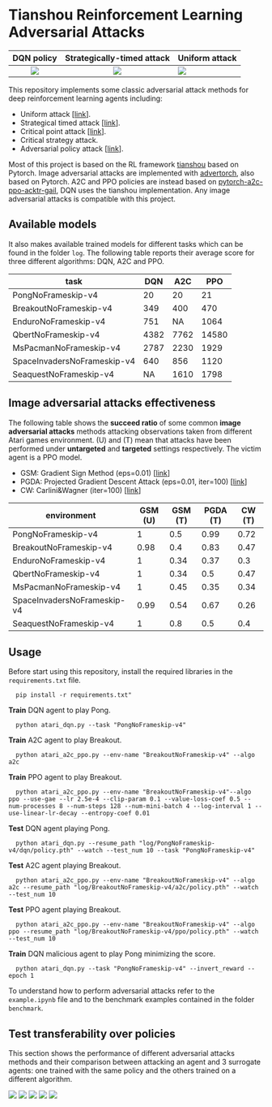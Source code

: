 # Tianshou Reinforcement Learning Adversarial Attacks
DQN policy             | Strategically-timed attack | Uniform attack |
:-------------------------:|:-------------------------:|:------------|
 ![](pong_dqn.gif) | ![](pong_strategically_attack.gif) | ![](pong_uniform_attack.gif)

This repository implements some classic adversarial attack methods for deep reinforcement learning agents including:
- Uniform attack [[link](https://arxiv.org/abs/1702.02284)].
- Strategical timed attack [[link](https://www.ijcai.org/Proceedings/2017/0525.pdf)].
- Critical point attack [[link](https://arxiv.org/abs/2005.07099)].
- Critical strategy attack.
- Adversarial policy attack [[link](https://arxiv.org/abs/1905.10615)].

Most of this project is based on the RL framework [tianshou](https://github.com/thu-ml/tianshou) based on Pytorch. Image adversarial attacks are implemented with [advertorch](https://github.com/BorealisAI/advertorch), also based on Pytorch. A2C and PPO policies are instead based on [pytorch-a2c-ppo-acktr-gail](https://github.com/ikostrikov/pytorch-a2c-ppo-acktr-gail), DQN uses the tianshou implementation. Any image adversarial attacks is compatible with this project. 

## Available models
It also makes available trained models for different tasks which can be found in the folder `log`. The following table reports their average score for three different algorithms: DQN, A2C and PPO.

| task                        | DQN   | A2C   | PPO   |
|-----------------------------|-------|-------|-------|
| PongNoFrameskip-v4          | 20    | 20    | 21    |
| BreakoutNoFrameskip-v4      | 349   | 400   | 470   |
| EnduroNoFrameskip-v4        | 751   | NA    | 1064  |
| QbertNoFrameskip-v4         | 4382  | 7762  | 14580 | 
| MsPacmanNoFrameskip-v4      | 2787  | 2230  | 1929  |
| SpaceInvadersNoFrameskip-v4 | 640   | 856   | 1120  |
| SeaquestNoFrameskip-v4      | NA    | 1610  | 1798  |

## Image adversarial attacks effectiveness
The following table shows the **succeed ratio** of some common **image adversarial attacks** methods attacking observations taken from different Atari games environment. (U) and (T) mean that attacks have been performed under **untargeted** and **targeted** settings respectively. The victim agent is a PPO model.
- GSM: Gradient Sign Method (eps=0.01) [[link](https://arxiv.org/abs/1412.6572)]
- PGDA: Projected Gradient Descent Attack (eps=0.01, iter=100) [[link](https://arxiv.org/pdf/1706.06083.pdf)]
- CW: Carlini&Wagner (iter=100) [[link](https://arxiv.org/abs/1608.04644)]

| environment                 | GSM (U) | GSM (T) | PGDA (T) | CW (T) |
|-----------------------------|------|-------|-------|-------|
| PongNoFrameskip-v4          | 1    | 0.5   | 0.99 | 0.72 |
| BreakoutNoFrameskip-v4      | 0.98 | 0.4   | 0.83 | 0.47 |
| EnduroNoFrameskip-v4        | 1    | 0.34  | 0.37 | 0.3  |
| QbertNoFrameskip-v4         | 1    | 0.34  | 0.5  | 0.47 |
| MsPacmanNoFrameskip-v4      | 1    | 0.45  | 0.35 | 0.34 |
| SpaceInvadersNoFrameskip-v4 | 0.99 | 0.54  | 0.67 | 0.26 |
| SeaquestNoFrameskip-v4      | 1    | 0.8   | 0.5  | 0.4  |

## Usage
Before start using this repository, install the required libraries in the `requirements.txt` file.
```
  pip install -r requirements.txt"
```
**Train** DQN agent to play Pong.
```
  python atari_dqn.py --task "PongNoFrameskip-v4"
```
**Train** A2C agent to play Breakout.
```
  python atari_a2c_ppo.py --env-name "BreakoutNoFrameskip-v4" --algo a2c
```
**Train** PPO agent to play Breakout.
```
  python atari_a2c_ppo.py --env-name "BreakoutNoFrameskip-v4"--algo ppo --use-gae --lr 2.5e-4 --clip-param 0.1 --value-loss-coef 0.5 --num-processes 8 --num-steps 128 --num-mini-batch 4 --log-interval 1 --use-linear-lr-decay --entropy-coef 0.01
```
**Test** DQN agent playing Pong.
```
  python atari_dqn.py --resume_path "log/PongNoFrameskip-v4/dqn/policy.pth" --watch --test_num 10 --task "PongNoFrameskip-v4"
```
**Test** A2C agent playing Breakout.
```
  python atari_a2c_ppo.py --env-name "BreakoutNoFrameskip-v4" --algo a2c --resume_path "log/BreakoutNoFrameskip-v4/a2c/policy.pth" --watch --test_num 10
```
**Test** PPO agent playing Breakout.
```
  python atari_a2c_ppo.py --env-name "BreakoutNoFrameskip-v4" --algo ppo --resume_path "log/BreakoutNoFrameskip-v4/ppo/policy.pth" --watch --test_num 10
```
**Train** DQN malicious agent to play Pong minimizing the score.
```
  python atari_dqn.py --task "PongNoFrameskip-v4" --invert_reward --epoch 1
```
To understand how to perform adversarial attacks refer to the `example.ipynb` file and to the benchmark examples contained in the folder `benchmark`.

## Test transferability over policies
This section shows the performance of different adversarial attacks methods and their comparison between attacking an agent and 3 surrogate agents: one trained with the same policy and the others trained on a different algorithm.

![](results/dqn/dqn-pong-uniform.png)
![](results/dqn/dqn-pong-strategically_timed.png)
![](results/dqn/dqn-pong-adversarial_policy.png)
![](results/dqn/dqn-pong-critical_strategy.png)
![](results/dqn/dqn-pong-critical_point.png)
